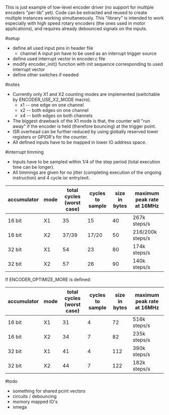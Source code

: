 This is just example of low-level encoder driver (no support for multiple encoders "per-lib" yet).
Code can be extracted and reused to create multiple instances working simultaneously.
This "library" is intended to work especially with high speed rotary encoders (the ones used in motor applications), and requires already debounced signals on the inputs.

#setup
- define all used input pins in header file
	* channel A input pin have to be used as an interrupt trigger source
- define used interrupt vector in encoder.c file
- modify encoder_init() function with init sequence corresponding to used interrupt vector
- define other switches if needed

#notes
- Currently only X1 and X2 counting modes are implemented (switchable by ENCODER_USE_X2_MODE macro).
	* x1 -- one edge on one channel
	* x2 -- both edges on one channel
	* x4 -- both edges on both channels
- The biggest drawback of the X1 mode is that, the counter will "run away" if the encoder is held (therefore bouncing) at the trigger point. 
- ISR overhead can be further reduced by using globally reserved lower registers or GPIOR's for the counter. 
- All defined inputs have to be mapped in lower IO address space.

#interrupt timming

- Inputs have to be sampled within 1/4 of the step period (total execution time can be longer).
- All timmings are given for no jitter (completing execution of the ongoing instruction) and 4 cycle isr entry/exit.

| accumulator  | mode | total cycles (worst case) | cycles to sample | size in bytes | maximum peak rate at 16MHz | 
| --- | --- | --- | --- | --- | --- |
| 16 bit | X1 | 35 | 15 | 40 | 267k steps/s |
| 16 bit | X2 | 37/39 | 17/20 | 50 | 216/200k steps/s |
| 32 bit | X1 | 54 | 23 | 80 | 174k steps/s |
| 32 bit | X2 | 57 | 26 | 90 | 140k steps/s |

If ENCODER_OPTIMIZE_MORE is defined:

| accumulator  | mode | total cycles (worst case) | cycles to sample | size in bytes | maximum peak rate at 16MHz | 
| --- | --- | --- | --- | --- | --- |
| 16 bit | X1 | 31 | 4 | 72 | 516k steps/s |
| 16 bit | X2 | 34 | 7 | 82 | 235k steps/s |
| 32 bit | X1 | 41 | 4 | 112 | 390k steps/s |
| 32 bit | X2 | 44 | 7 | 122 | 182k steps/s |

#todo
- something for shared pcint vectors
- circuits / debouncing
- momory mapped IO's
- xmega